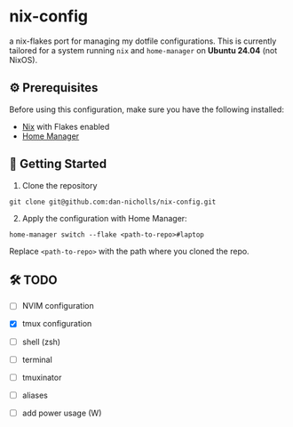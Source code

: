 # nix-config

a nix-flakes port for managing my dotfile configurations. This is currently tailored for a system running `nix` and `home-manager` on **Ubuntu 24.04** (not NixOS).

## ⚙️ Prerequisites

Before using this configuration, make sure you have the following installed:

- [Nix](https://nixos.org/download/) with Flakes enabled
- [Home Manager](https://github.com/nix-community/home-manager)

## 🚀 Getting Started

1. Clone the repository

```
git clone git@github.com:dan-nicholls/nix-config.git
```

2. Apply the configuration with Home Manager:

```
home-manager switch --flake <path-to-repo>#laptop
```
Replace `<path-to-repo>` with the path where you cloned the repo.

## 🛠️ TODO

- [ ] NVIM configuration
- [x] tmux configuration
- [ ] shell (zsh)
- [ ] terminal
- [ ] tmuxinator
- [ ] aliases
- [ ] add power usage (W)

